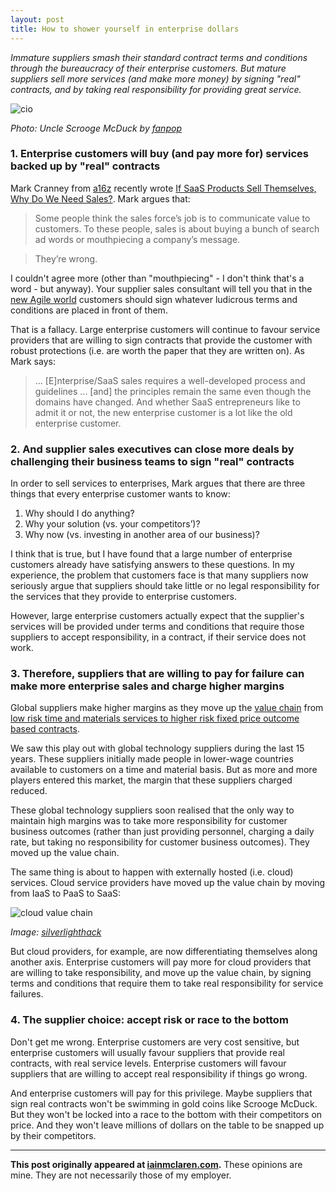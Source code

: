 ```yaml
---
layout: post
title: How to shower yourself in enterprise dollars
---
```


*Immature suppliers smash their standard contract terms and conditions through the bureaucracy of their enterprise customers. But mature suppliers sell more services (and make more money) by signing "real" contracts, and by taking real responsibility for providing great service.*
 
![cio](http://iainmclaren.com/public/images/2015-02-18-mcduck.jpg)

*Photo: Uncle Scrooge McDuck by [fanpop](http://www.fanpop.com/clubs/uncle-scrooge-mcduck/images/35997717/title/money-swim-photo)*

### 1. Enterprise customers will buy (and pay more for) services backed up by "real" contracts

Mark Cranney from [a16z](http://a16z.com) recently wrote [If SaaS Products Sell Themselves, Why Do We Need Sales?](http://a16z.com/2014/05/30/selling-saas-products-dont-sell-themselves/).  Mark argues that:

> Some people think the sales force’s job is to communicate value to customers. To these people, sales is about buying a bunch of search ad words or mouthpiecing a company’s message.

> They’re wrong.

I couldn't agree more (other than "mouthpiecing" - I don't think that's a word - but anyway).  Your supplier sales consultant will tell you that in the [new Agile world](http://iainmclaren.com/2015/01/28/agile/) customers should sign whatever ludicrous terms and conditions are placed in front of them.  

That is a fallacy.  Large enterprise customers will continue to favour service providers that are willing to sign contracts that provide the customer with robust protections (i.e. are worth the paper that they are written on).  As Mark says:

> ... [E]nterprise/SaaS sales requires a well-developed process and guidelines ... [and] the principles remain the same even though the domains have changed. And whether SaaS entrepreneurs like to admit it or not, the new enterprise customer is a lot like the old enterprise customer.

### 2. And supplier sales executives can close more deals by challenging their business teams to sign "real" contracts

In order to sell services to enterprises, Mark argues that there are three things that every enterprise customer wants to know: 

1. Why should I do anything?
2. Why your solution (vs. your competitors’)?
3. Why now (vs. investing in another area of our business)?

I think that is true, but I have found that a large number of enterprise customers already have satisfying answers to these questions.  In my experience, the problem that customers face is that many suppliers now seriously argue that suppliers should take little or no legal responsibility for the services that they provide to enterprise customers. 

However, large enterprise customers actually expect that the supplier's services will be provided under terms and conditions that require those suppliers to accept responsibility, in a contract, if their service does not work.

### 3. Therefore, suppliers that are willing to pay for failure can make more enterprise sales and charge higher margins

Global suppliers make higher margins as they move up the [value chain](http://en.wikipedia.org/wiki/Value_chain) from [low risk time and materials services to higher risk fixed price outcome based contracts](http://iainmclaren.com/2015/02/04/contracttypes/).  

We saw this play out with global technology suppliers during the last 15 years.  These suppliers initially made people in lower-wage countries available to customers on a time and material basis.  But as more and more players entered this market, the margin that these suppliers charged reduced.  

These global technology suppliers soon realised that the only way to maintain high margins was to take more responsibility for customer business outcomes (rather than just providing personnel, charging a daily rate, but taking no responsibility for customer business outcomes).  They moved up the value chain.

The same thing is about to happen with externally hosted (i.e. cloud) services.  Cloud service providers have moved up the value chain by moving from IaaS to PaaS to SaaS:

![cloud value chain](http://iainmclaren.com/public/images/2015-02-18-xaas.png)

*Image: [silverlighthack](http://www.silverlighthack.com/post/2011/02/27/IaaS-PaaS-and-SaaS-Terms-Explained-and-Defined.aspx)*

But cloud providers, for example, are now differentiating themselves along another axis.  Enterprise customers will pay more for cloud providers that are willing to take responsibility, and move up the value chain, by signing terms and conditions that require them to take real responsibility for service failures. 

### 4. The supplier choice: accept risk or race to the bottom

Don't get me wrong.  Enterprise customers are very cost sensitive, but enterprise customers will usually favour suppliers that provide real contracts, with real service levels.  Enterprise customers will favour suppliers that are willing to accept real responsibility if things go wrong.

And enterprise customers will pay for this privilege.  Maybe suppliers that sign real contracts won't be swimming in gold coins like Scrooge McDuck.  But they won't be locked into a race to the bottom with their competitors on price.  And they won't leave millions of dollars on the table to be snapped up by their competitors.

---

**This post originally appeared at [iainmclaren.com](http://iainmclaren.com).**  These opinions are mine.  They are not necessarily those of my employer.
